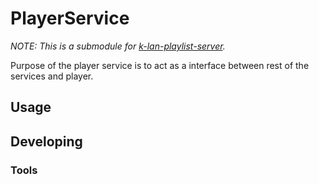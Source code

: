 

# PlayerService
*NOTE: This is a submodule for [k-lan-playlist-server](https://github.com/Hekku2/k-lan-playlist-server).*

Purpose of the player service is to act as a interface between rest of the services and player.


## Usage



## Developing



### Tools

